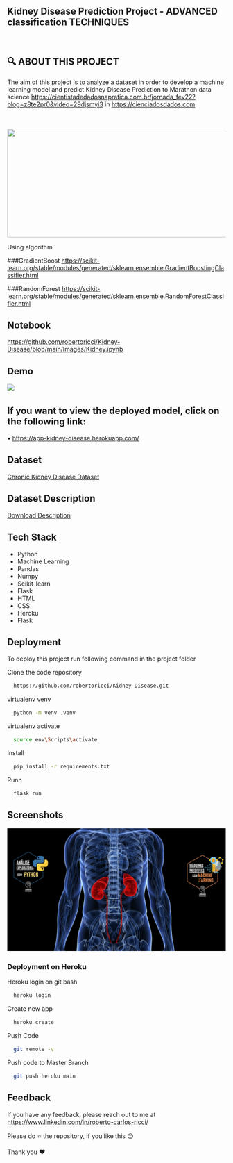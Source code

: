 
## Kidney Disease Prediction Project - ADVANCED classification TECHNIQUES

<br>

## 🔍 ABOUT THIS PROJECT

The aim of this project is to analyze a dataset in order to develop a machine learning model and predict Kidney Disease Prediction 
to Marathon data science  https://cientistadedadosnapratica.com.br/jornada_fev22?blog=z8te2pr0&video=29djsmyi3  in  https://cienciadosdados.com

<br>
<br>

<img width="833" height="250" style="display: block; margin-left: auto; margin-right: auto" src="https://static.wixstatic.com/media/1bf968_9c6c3e2f3c70469cab5b5ccabfdab367.gif">


Using algorithm

###GradientBoost 
https://scikit-learn.org/stable/modules/generated/sklearn.ensemble.GradientBoostingClassifier.html 

###RandomForest 
https://scikit-learn.org/stable/modules/generated/sklearn.ensemble.RandomForestClassifier.html

  
## Notebook

https://github.com/robertoricci/Kidney-Disease/blob/main/Images/Kidney.ipynb

## Demo

<img src="https://raw.githubusercontent.com/robertoricci/Kidney-Disease/main/Images/Demo.gif">

## If you want to view the deployed model, click on the following link:

• https://app-kidney-disease.herokuapp.com/


## Dataset

[Chronic Kidney Disease Dataset](https://archive.ics.uci.edu/ml/datasets/Chronic_Kidney_Disease)

## Dataset Description

[Download Description](https://archive.ics.uci.edu/ml/datasets/Chronic_Kidney_Disease#)

## Tech Stack

- Python
- Machine Learning
- Pandas
- Numpy
- Scikit-learn
- Flask
- HTML
- CSS
- Heroku
- Flask

  
## Deployment

To deploy this project run following command in the project folder

Clone the code repository
```bash
  https://github.com/robertoricci/Kidney-Disease.git
```

virtualenv venv
```bash
  python -m venv .venv
```

virtualenv activate
```bash
  source env\Scripts\activate
```

 Install 
```bash
  pip install -r requirements.txt
```

 Runn 
```bash
  flask run
```

## Screenshots

![App Screenshot](https://github.com/robertoricci/Kidney-Disease/blob/main/Rins.jpg)

### Deployment on Heroku

Heroku login on git bash

```bash
  heroku login
```
Create new app

```bash
  heroku create
```
Push Code
```bash
  git remote -v
```
Push code to Master Branch
```bash
  git push heroku main
```

  
## Feedback

If you have any feedback, please reach out to me at https://www.linkedin.com/in/roberto-carlos-ricci/

Please do ⭐ the repository, if you like this 😊

Thank you ❤

